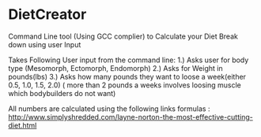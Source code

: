 # DietCreator
Command Line tool (Using GCC complier) to Calculate your Diet Break down using user Input

Takes Following User input from the command line:
1.) Asks user for body type (Mesomorph, Ectomorph, Endomorph)
2.) Asks for Weight in pounds(lbs)
3.) Asks how many pounds they want to loose a week(either 0.5, 1.0, 1.5, 2.0) ( more than 2 pounds a weeks involves loosing muscle which bodybuilders do not want)

All numbers are calculated using the following links formulas :
http://www.simplyshredded.com/layne-norton-the-most-effective-cutting-diet.html

